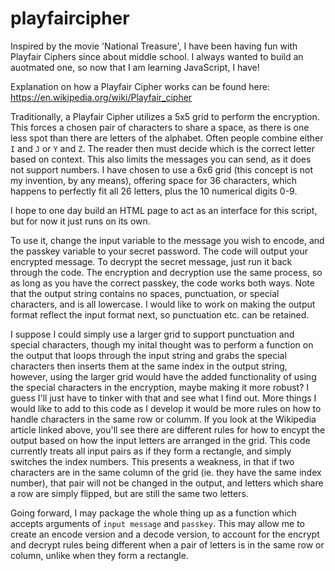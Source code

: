 # playfaircipher
Inspired by the movie 'National Treasure', I have been having fun with Playfair Ciphers since about middle school. I always wanted to build an auotmated one, so now that I am learning JavaScript, I have!

Explanation on how a Playfair Cipher works can be found here: https://en.wikipedia.org/wiki/Playfair_cipher

Traditionally, a Playfair Cipher utilizes a 5x5 grid to perform the encryption. This forces a chosen pair of characters to share a space, as there is one less spot than there are letters of the alphabet. Often people combine either `I` and `J` or `Y` and `Z`. The reader then must decide which is the correct letter based on context.
This also limits the messages you can send, as it does not support numbers.
I have chosen to use a 6x6 grid (this concept is not my invention, by any means), offering space for 36 characters, which happens to perfectly fit all 26 letters, plus the 10 numerical digits 0-9.

I hope to one day build an HTML page to act as an interface for this script, but for now it just runs on its own.

To use it, change the input variable to the message you wish to encode, and the passkey variable to your secret password. The code will output your encrypted message. 
To decrypt the secret message, just run it back through the code. The encryption and decryption use the same process, so as long as you have the correct passkey, the code works both ways.
Note that the output string contains no spaces, punctuation, or special characters, and is all lowercase. I would like to work on making the output format reflect the input format next, so punctuation etc. can be retained.

I suppose I could simply use a larger grid to support punctuation and special characters, though my inital thought was to perform a function on the output that loops through the input string and grabs the special characters then inserts them at the same index in the output string, however, using the larger grid would have the added functionality of using the special characters in the encryption, maybe making it more robust? I guess I'll just have to tinker with that and see what I find out.
More things I would like to add to this code as I develop it would be more rules on how to handle characters in the same row or columm. If you look at the Wikipedia article linked above, you'll see there are different rules for how to encypt the output based on how the input letters are arranged in the grid. This code currently treats all input pairs as if they form a rectangle, and simply switches the index numbers. This presents a weakness, in that if two characters are in the same column of the grid (ie. they have the same index number), that pair will not be changed in the output, and letters which share a row are simply flipped, but are still the same two letters.

Going forward, I may package the whole thing up as a function which accepts arguments of `input message` and `passkey`. This may allow me to create an encode version and a decode version, to account for the encrypt and decrypt rules being different when a pair of letters is in the same row or column, unlike when they form a rectangle.
